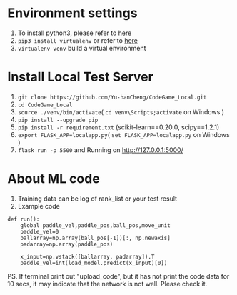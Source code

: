 # Environment settings
1. To install python3, please refer to [here](https://realpython.com/installing-python/) 
2. `pip3 install virtualenv` or refer to [here](https://packaging.python.org/tutorials/installing-packages/#creating-virtual-environments)
3. `virtualenv venv` build a virtual environment

# Install Local Test Server
1. `git clone https://github.com/Yu-hanCheng/CodeGame_Local.git`
2. `cd CodeGame_Local`
1. `source ./venv/bin/activate`( `cd venv\Scripts;activate` on Windows )
3. `pip install --upgrade pip`
4. `pip install -r requirement.txt` (scikit-learn==0.20.0, scipy==1.2.1)
6. `export FLASK_APP=localapp.py`( `set FLASK_APP=localapp.py` on Windows )
5. `flask run -p 5500` and Running on http://127.0.0.1:5000/


# About ML code 
1. Training data can be log of rank_list or your test result
2. Example code
```
def run():
    global paddle_vel,paddle_pos,ball_pos,move_unit
    paddle_vel=0
    ballarray=np.array(ball_pos[-1])[:, np.newaxis]
    padarray=np.array(paddle_pos)
    
    x_input=np.vstack([ballarray, padarray]).T
    paddle_vel=int(load_model.predict(x_input)[0])
```

PS. If terminal print out "upload_code", but it has not print the code data for 10 secs, it may indicate that the network is not well. Please check it.